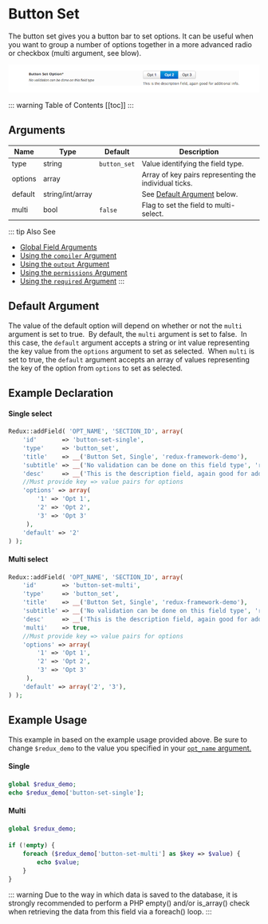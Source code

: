 # Button Set

The button set gives you a button bar to set options. It can be useful when you want to group a number of options together in a more advanced radio or checkbox (multi argument, see blow).

<span style="display:block;text-align:center">![](./img/button_set.png)</span>

::: warning Table of Contents
[[toc]]
:::

## Arguments
|Name|Type|Default|Description|
|--- |--- |--- |--- |
|type|string|`button_set`|Value identifying the field type.|
|options|array||Array of key pairs representing the individual ticks.|
|default|string/int/array||See [Default Argument](#default-argument) below.|
|multi|bool|`false`|Flag to set the field to multi-select.|

::: tip Also See
- [Global Field Arguments](../configuration/fields/arguments.md)
- [Using the `compiler` Argument](../configuration/fields/compiler.md)
- [Using the `output` Argument](../guide/the-output-argument.md)
- [Using the `permissions` Argument](../configuration/fields/permissions.md)
- [Using the `required` Argument](../configuration/fields/required.md)
:::

## Default Argument
The value of the default option will depend on whether or not the `multi` argument is set to true.  By default, the 
`multi` argument is set to false.  In this case, the `default` argument accepts a string or int value representing the 
key value from the `options` argument to set as selected.  When `multi` is set to true, the `default` argument accepts 
an array of values representing the key of the option from `options` to set as selected.

## Example Declaration
#### Single select

```php
Redux::addField( 'OPT_NAME', 'SECTION_ID', array(
    'id'       => 'button-set-single',
    'type'     => 'button_set',
    'title'    => __('Button Set, Single', 'redux-framework-demo'),
    'subtitle' => __('No validation can be done on this field type', 'redux-framework-demo'),
    'desc'     => __('This is the description field, again good for additional info.', 'redux-framework-demo'),
    //Must provide key => value pairs for options
    'options' => array(
        '1' => 'Opt 1', 
        '2' => 'Opt 2', 
        '3' => 'Opt 3'
     ), 
    'default' => '2'
) );
```

#### Multi select
```php
Redux::addField( 'OPT_NAME', 'SECTION_ID', array(
    'id'       => 'button-set-multi',
    'type'     => 'button_set',
    'title'    => __('Button Set, Single', 'redux-framework-demo'),
    'subtitle' => __('No validation can be done on this field type', 'redux-framework-demo'),
    'desc'     => __('This is the description field, again good for additional info.', 'redux-framework-demo'),
    'multi'    => true,
    //Must provide key => value pairs for options
    'options' => array(
        '1' => 'Opt 1', 
        '2' => 'Opt 2', 
        '3' => 'Opt 3'
     ), 
    'default' => array('2', '3'),
) );
```

## Example Usage
This example in based on the example usage provided above. Be sure to change `$redux_demo` to the value you specified in your <a title="opt_name" href="/redux-framework/arguments/opt_name/">`opt_name` argument.</a>

#### Single
```php
global $redux_demo;
echo $redux_demo['button-set-single'];
```

#### Multi
```php
global $redux_demo;

if (!empty) {
    foreach ($redux_demo['button-set-multi'] as $key => $value) {
        echo $value;
    }
}
```

::: warning
Due to the way in which data is saved to the database, it is strongly recommended to perform a PHP empty() and/or is_array() check when retrieving the data from this field via a foreach() loop.
:::



